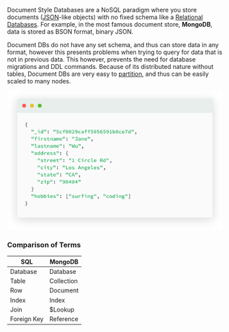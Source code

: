 

Document Style Databases are a NoSQL paradigm where you store documents ([JSON](../Internet%20&%20Networking/Serialization.md)-like objects) with no fixed schema like a [Relational Databases](Relational%20Databases.md). For example, in the most famous document store, **MongoDB**, data is stored as BSON format, binary JSON.

Document DBs do not have any set schema, and thus can store data in any format, however this presents problems when trying to query for data that is not in previous data. This however, prevents the need for database migrations and DDL commands. Because of its distributed nature without tables, Document DBs are very easy to [partition](DB%20Partitions.md), and thus can be easily scaled to many nodes.

![](../Attachments/Pasted%20image%2020220415191252.png)


### Comparison of Terms

|SQL | MongoDB |
|--- | --- |
|Database | Database|
| Table | Collection|
|Row | Document|
|Index | Index|
|Join | $Lookup |
|Foreign Key | Reference|

